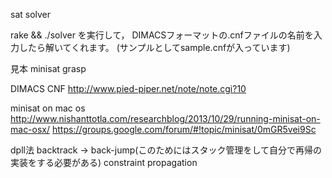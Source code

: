 sat solver

rake && ./solver
を実行して，
DIMACSフォーマットの.cnfファイルの名前を入力したら解いてくれます。
(サンプルとしてsample.cnfが入っています)

見本
minisat
grasp

DIMACS CNF
http://www.pied-piper.net/note/note.cgi?10

minisat on mac os
http://www.nishanttotla.com/researchblog/2013/10/29/running-minisat-on-mac-osx/
https://groups.google.com/forum/#!topic/minisat/0mGR5vei9Sc

dpll法
backtrack -> back-jump(このためにはスタック管理をして自分で再帰の実装をする必要がある)
constraint propagation
